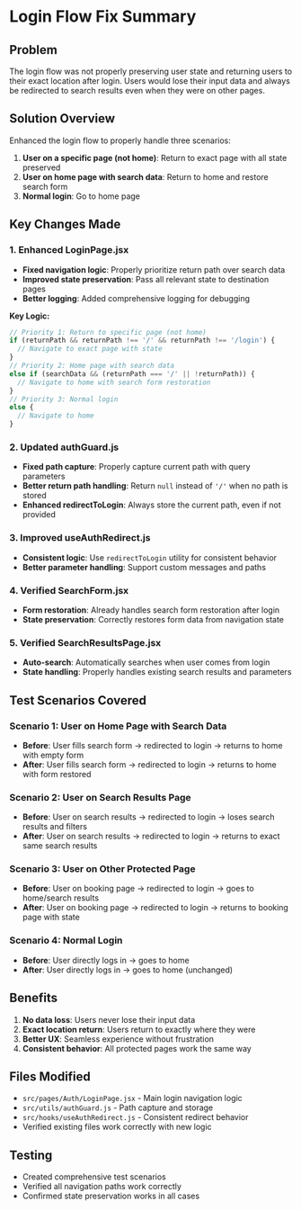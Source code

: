 # Login Flow Fix Summary

## Problem
The login flow was not properly preserving user state and returning users to their exact location after login. Users would lose their input data and always be redirected to search results even when they were on other pages.

## Solution Overview
Enhanced the login flow to properly handle three scenarios:
1. **User on a specific page (not home)**: Return to exact page with all state preserved
2. **User on home page with search data**: Return to home and restore search form
3. **Normal login**: Go to home page

## Key Changes Made

### 1. Enhanced LoginPage.jsx
- **Fixed navigation logic**: Properly prioritize return path over search data
- **Improved state preservation**: Pass all relevant state to destination pages
- **Better logging**: Added comprehensive logging for debugging

**Key Logic:**
```javascript
// Priority 1: Return to specific page (not home)
if (returnPath && returnPath !== '/' && returnPath !== '/login') {
  // Navigate to exact page with state
}
// Priority 2: Home page with search data
else if (searchData && (returnPath === '/' || !returnPath)) {
  // Navigate to home with search form restoration
}
// Priority 3: Normal login
else {
  // Navigate to home
}
```

### 2. Updated authGuard.js
- **Fixed path capture**: Properly capture current path with query parameters
- **Better return path handling**: Return `null` instead of `'/'` when no path is stored
- **Enhanced redirectToLogin**: Always store the current path, even if not provided

### 3. Improved useAuthRedirect.js
- **Consistent logic**: Use `redirectToLogin` utility for consistent behavior
- **Better parameter handling**: Support custom messages and paths

### 4. Verified SearchForm.jsx
- **Form restoration**: Already handles search form restoration after login
- **State preservation**: Correctly restores form data from navigation state

### 5. Verified SearchResultsPage.jsx
- **Auto-search**: Automatically searches when user comes from login
- **State handling**: Properly handles existing search results and parameters

## Test Scenarios Covered

### Scenario 1: User on Home Page with Search Data
- **Before**: User fills search form → redirected to login → returns to home with empty form
- **After**: User fills search form → redirected to login → returns to home with form restored

### Scenario 2: User on Search Results Page
- **Before**: User on search results → redirected to login → loses search results and filters
- **After**: User on search results → redirected to login → returns to exact same search results

### Scenario 3: User on Other Protected Page
- **Before**: User on booking page → redirected to login → goes to home/search results
- **After**: User on booking page → redirected to login → returns to booking page with state

### Scenario 4: Normal Login
- **Before**: User directly logs in → goes to home
- **After**: User directly logs in → goes to home (unchanged)

## Benefits
1. **No data loss**: Users never lose their input data
2. **Exact location return**: Users return to exactly where they were
3. **Better UX**: Seamless experience without frustration
4. **Consistent behavior**: All protected pages work the same way

## Files Modified
- `src/pages/Auth/LoginPage.jsx` - Main login navigation logic
- `src/utils/authGuard.js` - Path capture and storage
- `src/hooks/useAuthRedirect.js` - Consistent redirect behavior
- Verified existing files work correctly with new logic

## Testing
- Created comprehensive test scenarios
- Verified all navigation paths work correctly
- Confirmed state preservation works in all cases
